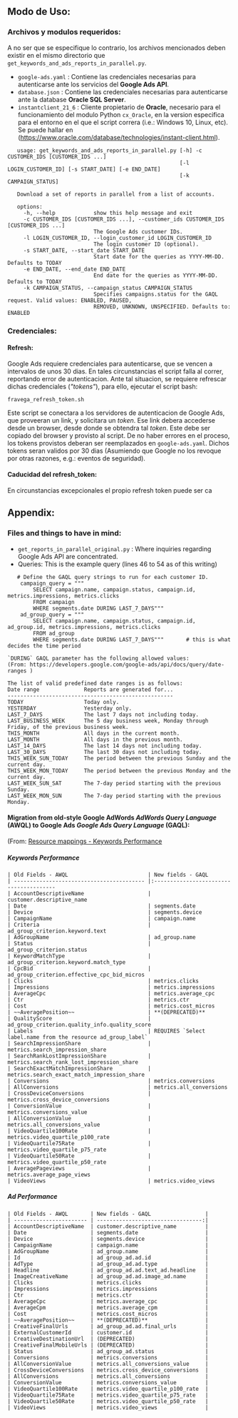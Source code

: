## Modo de Uso:
### Archivos y modulos requeridos:
A no ser que se especifique lo contrario, los archivos mencionados deben existir en el mismo directorio que `get_keywords_and_ads_reports_in_parallel.py`.

 * `google-ads.yaml`     : Contiene las credenciales necesarias para autenticarse ante los servicios del __Google Ads API__.
 * `database.json`       : Contiene las credenciales necesarias para autenticarse ante la database __Oracle SQL Server__.
 * `instantclient_21_6`  : Cliente propietario de __Oracle__, necesario para el funcionamiento del modulo Python `cx_Oracle`, en la version especifica para el entorno en el que el script correra (i.e.: Windows 10, Linux, etc). Se puede hallar en (https://www.oracle.com/database/technologies/instant-client.html).
 
 ```
    usage: get_keywords_and_ads_reports_in_parallel.py [-h] -c CUSTOMER_IDS [CUSTOMER_IDS ...]
                                                       [-l LOGIN_CUSTOMER_ID] [-s START_DATE] [-e END_DATE]
                                                       [-k CAMPAIGN_STATUS]

    Download a set of reports in parallel from a list of accounts.

    options:
      -h, --help            show this help message and exit
      -c CUSTOMER_IDS [CUSTOMER_IDS ...], --customer_ids CUSTOMER_IDS [CUSTOMER_IDS ...]
                            The Google Ads customer IDs.
      -l LOGIN_CUSTOMER_ID, --login_customer_id LOGIN_CUSTOMER_ID
                            The login customer ID (optional).
      -s START_DATE, --start_date START_DATE
                            Start date for the queries as YYYY-MM-DD. Defaults to TODAY
      -e END_DATE, --end_date END_DATE
                            End date for the queries as YYYY-MM-DD. Defaults to TODAY
      -k CAMPAIGN_STATUS, --campaign_status CAMPAIGN_STATUS
                            Specifies campaigns.status for the GAQL request. Valid values: ENABLED, PAUSED,
                            REMOVED, UNKNOWN, UNSPECIFIED. Defaults to: ENABLED
 ```

### Credenciales:
#### Refresh:
 Google Ads requiere credenciales para autenticarse, que se vencen a intervalos de unos 30 dias. En tales circunstancias el script falla al correr, reportando error de autenticacion. Ante tal situacion, se requiere refrescar dichas credenciales (_"tokens"_), para ello, ejecutar el script bash:

 `fravega_refresh_token.sh`

 Este script se conectara a los servidores de autenticacion de Google Ads, que proveeran un link, y solicitara un _token_. Ese link debera accederse desde un browser, desde donde se obtendra tal _token_. Este debe ser copiado del browser y provisto al script.
 De no haber errores en el proceso, los tokens provistos deberan ser reemplazados en `google-ads.yaml`. Dichos tokens seran validos por 30 dias (Asumiendo que Google no los revoque por otras razones, e.g.: eventos de seguridad).

#### Caducidad del refresh_token:
 En circunstancias excepcionales el propio refresh token puede ser ca

## Appendix:
### Files and things to have in mind:

 * `get_reports_in_parallel_original.py` : Where inquiries regarding Google Ads API are concentrated.
  * Queries: This is the example query (lines 46 to 54 as of this writing)
```
   # Define the GAQL query strings to run for each customer ID.
    campaign_query = """
        SELECT campaign.name, campaign.status, campaign.id, metrics.impressions, metrics.clicks
        FROM campaign
        WHERE segments.date DURING LAST_7_DAYS"""
    ad_group_query = """
        SELECT campaign.name, campaign.status, campaign.id, ad_group.id, metrics.impressions, metrics.clicks
        FROM ad_group
        WHERE segments.date DURING LAST_7_DAYS"""       # this is what decides the time period
```

    `DURING` GAQL parameter has the following allowed values:
    (From: https://developers.google.com/google-ads/api/docs/query/date-ranges )

    The list of valid predefined date ranges is as follows:
    Date range 	            Reports are generated for...
    ----------------------------------------------------
    TODAY 	                Today only.
    YESTERDAY 	            Yesterday only.
    LAST_7_DAYS 	        The last 7 days not including today.
    LAST_BUSINESS_WEEK 	    The 5 day business week, Monday through Friday, of the previous business week.
    THIS_MONTH 	            All days in the current month.
    LAST_MONTH 	            All days in the previous month.
    LAST_14_DAYS 	        The last 14 days not including today.
    LAST_30_DAYS 	        The last 30 days not including today.
    THIS_WEEK_SUN_TODAY 	The period between the previous Sunday and the current day.
    THIS_WEEK_MON_TODAY 	The period between the previous Monday and the current day.
    LAST_WEEK_SUN_SAT 	    The 7-day period starting with the previous Sunday.
    LAST_WEEK_MON_SUN 	    The 7-day period starting with the previous Monday.

#### Migration from old-style **Google AdWords** *AdWords Query Language* (AWQL) to **Google Ads** *Google Ads Query Language* (GAQL):

(From: [Resource mappings - Keywords Performance](https://developers.google.com/google-ads/api/docs/migration/mapping#keywords_performance)

##### Keywords Performance
    
    | Old Fields - AWQL                         | New fields - GAQL
    | ----------------------------------------- |:---------------------------------------
    | AccountDescriptiveName                    | customer.descriptive_name
    | Date                                      | segments.date
    | Device                                    | segments.device
    | CampaignName                              | campaign.name
    | Criteria                                  | ad_group_criterion.keyword.text
    | AdGroupName                               | ad_group.name
    | Status                                    | ad_group_criterion.status
    | KeywordMatchType                          | ad_group_criterion.keyword.match_type
    | CpcBid                                    | ad_group_criterion.effective_cpc_bid_micros
    | Clicks                                    | metrics.clicks
    | Impressions                               | metrics.impressions
    | AverageCpc                                | metrics.average_cpc
    | Ctr                                       | metrics.ctr
    | Cost                                      | metrics.cost_micros
    | ~~AveragePosition~~	                    | **(DEPRECATED)**  
    | QualityScore                              | ad_group_criterion.quality_info.quality_score
    | Labels    			                    | REQUIRES `Select label.name from the resource ad_group_label`
    | SearchImpressionShare                     | metrics.search_impression_share
    | SearchRankLostImpressionShare             | metrics.search_rank_lost_impression_share
    | SearchExactMatchImpressionShare           | metrics.search_exact_match_impression_share
    | Conversions                               | metrics.conversions
    | AllConversions                            | metrics.all_conversions
    | CrossDeviceConversions                    | metrics.cross_device_conversions     
    | ConversionValue                           | metrics.conversions_value
    | AllConversionValue                        | metrics.all_conversions_value
    | VideoQuartile100Rate                      | metrics.video_quartile_p100_rate
    | VideoQuartile75Rate                       | metrics.video_quartile_p75_rate
    | VideoQuartile50Rate                       | metrics.video_quartile_p50_rate
    | AveragePageviews                          | metrics.average_page_views
    | VideoViews                                | metrics.video_views

##### Ad Performance
    
    | Old Fields - AWQL       | New fields - GAQL                 |
    | ----------------------- | ---------------------------------:|
    | AccountDescriptiveName  | customer.descriptive_name         |
    | Date                    | segments.date                     |
    | Device                  | segments.device                   |
    | CampaignName            | campaign.name                     |
    | AdGroupName             | ad_group.name                     |
    | Id                      | ad_group_ad.ad.id                 |
    | AdType                  | ad_group_ad.ad.type               |
    | Headline                | ad_group_ad.ad.text_ad.headline   |
    | ImageCreativeName       | ad_group_ad.ad.image_ad.name      |
    | Clicks                  | metrics.clicks                    |
    | Impressions             | metrics.impressions               |
    | Ctr                     | metrics.ctr                       |
    | AverageCpc              | metrics.average_cpc               |
    | AverageCpm              | metrics.average_cpm               |
    | Cost                    | metrics.cost_micros               |
    | ~~AveragePosition~~     | **(DEPRECATED)**                  |
    | CreativeFinalUrls       | ad_group_ad.ad.final_urls         |
    | ExternalCustomerId      | customer.id                       |
    | CreativeDestinationUrl  | (DEPRECATED)                      |
    | CreativeFinalMobileUrls | (DEPRECATED)                      |
    | Status 	              | ad_group_ad.status                |
    | Conversions             | metrics.conversions               |       
    | AllConversionValue      | metrics.all_conversions_value     |       
    | CrossDeviceConversions  | metrics.cross_device_conversions  |
    | AllConversions          | metrics.all_conversions           |
    | ConversionValue         | metrics.conversions_value         |
    | VideoQuartile100Rate    | metrics.video_quartile_p100_rate  |
    | VideoQuartile75Rate     | metrics.video_quartile_p75_rate   |
    | VideoQuartile50Rate     | metrics.video_quartile_p50_rate   |            
    | VideoViews              | metrics.video_views               |
